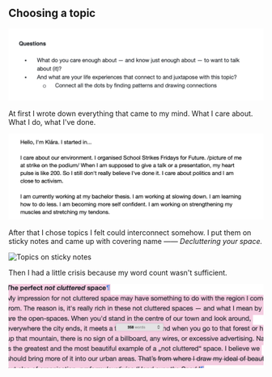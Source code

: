 ## Choosing a topic

![Starting questions](../img/process-01.png)

At first I wrote down everything that came to my mind. What I care about. What I do, what I've done. 

![What I care about](../img/process-02.png)

After that I chose topics I felt could interconnect somehow. I put them on sticky notes and came up with covering name —— *Decluttering your space.*

![Topics on sticky notes](../img/process-03.png)

Then I had a little crisis because my word count wasn't sufficient.

![Word count of 400/1500](../img/process-04.png)
